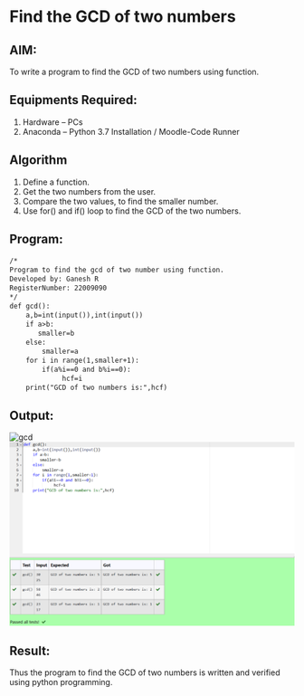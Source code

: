 # Find the GCD of two numbers

## AIM:
To write a program to find the GCD of two numbers using function.

## Equipments Required:
1. Hardware – PCs
2. Anaconda – Python 3.7 Installation / Moodle-Code Runner

## Algorithm
1. Define a function.
2. Get the two numbers from the user.
3. Compare the two values, to find the smaller number.
4. Use for() and if() loop to find the GCD of the two numbers.

## Program:
```
/*
Program to find the gcd of two number using function.
Developed by: Ganesh R
RegisterNumber: 22009090
*/
def gcd():
    a,b=int(input()),int(input())
    if a>b:
       smaller=b
    else:
        smaller=a
    for i in range(1,smaller+1):
        if(a%i==0 and b%i==0):
             hcf=i
    print("GCD of two numbers is:",hcf)
```

## Output:
![gcd](./gcd.PNG) 
![output](./GCD%20of%20two%20values.png)

## Result:
Thus the program to find the GCD of two numbers is written and verified using python programming.
